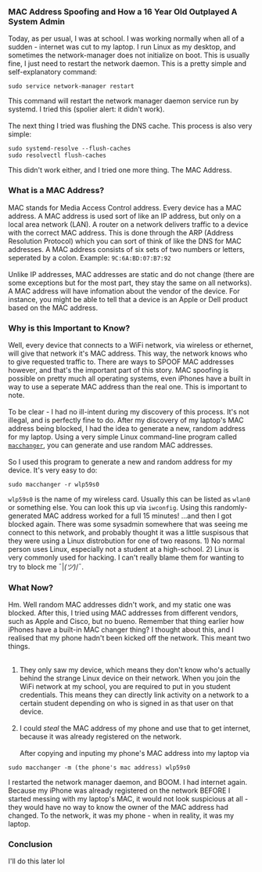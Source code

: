 ### MAC Address Spoofing and How a 16 Year Old Outplayed A System Admin

Today, as per usual, I was at school. I was working normally when all of a sudden - internet was cut to my laptop. I run Linux as my desktop, and sometimes the network-manager does not initialize on boot. This is usually fine, I just need to restart the network daemon. This is a pretty simple and self-explanatory command:
```
sudo service network-manager restart
```
This command will restart the network manager daemon service run by systemd. I tried this (spolier alert: it didn't work). 
<br /><br />
The next thing I tried was flushing the DNS cache. This process is also very simple:
```
sudo systemd-resolve --flush-caches
sudo resolvectl flush-caches
```
This didn't work either, and I tried one more thing. The MAC Address.

### What is a MAC Address?

MAC stands for Media Access Control address. Every device has a MAC address. A MAC address is used sort of like an IP address, but only on a local area network (LAN). A router on a network delivers traffic to a device with the correct MAC address. This is done through the ARP (Address Resolution Protocol) which you can sort of think of like the DNS for MAC addresses. A MAC address consists of six sets of two numbers or letters, seperated by a colon. Example: `9C:6A:BD:07:B7:92`
<br /><br />
Unlike IP addresses, MAC addresses are static and do not change (there are some exceptions but for the most part, they stay the same on all networks). A MAC address will have infomation about the vendor of the device. For instance, you might be able to tell that a device is an Apple or Dell product based on the MAC address.

### Why is this Important to Know?

Well, every device that connects to a WiFi network, via wireless or ethernet, will give that network it's MAC address. This way, the network knows who to give requested traffic to. There are ways to SPOOF MAC addresses however, and that's the important part of this story. MAC spoofing is possible on pretty much all operating systems, even iPhones have a built in way to use a seperate MAC address than the real one. This is important to note.
<br /><br />
To be clear - I had no ill-intent during my discovery of this process. It's not illegal, and is perfectly fine to do. After my discovery of my laptop's MAC address being blocked, I had the idea to generate a new, random address for my laptop. Using a very simple Linux command-line program called [`macchanger`](https://github.com/alobbs/macchanger), you can generate and use random MAC addresses. 
<br /><br />
So I used this program to generate a new and random address for my device. It's very easy to do:
```
sudo macchanger -r wlp59s0
```
`wlp59s0` is the name of my wireless card. Usually this can be listed as `wlan0` or something else. You can look this up via `iwconfig`. Using this randomly-generated MAC address worked for a full 15 minutes! ...and then I got blocked again. There was some sysadmin somewhere that was seeing me connect to this network, and probably thought it was a little suspisous that they were using a Linux distrobution for one of two reasons. 1) No normal person uses Linux, especially not a student at a high-school. 2) Linux is very commonly used for hacking. I can't really blame them for wanting to try to block me ¯|_(ツ)_/¯.

### What Now?

Hm. Well random MAC addresses didn't work, and my static one was blocked. After this, I tried using MAC addresses from different vendors, such as Apple and Cisco, but no bueno. Remember that thing earlier how iPhones have a built-in MAC changer thing? I thought about this, and I realised that my phone hadn't been kicked off the network. This meant two things. 
<br /><br />
1) They only saw my device, which means they don't know who's actually behind the strange Linux device on their network. When you join the WiFi network at my school, you are required to put in you student credentials. This means they can directly link activity on a network to a certain student depending on who is signed in as that user on that device. 
<br /><br />
3) I could *steal* the MAC address of my phone and use that to get internet, because it was already registered on the network. 
<br /><br />
After copying and inputing my phone's MAC address into my laptop via
```
sudo macchanger -m (the phone's mac address) wlp59s0
```
I restarted the network manager daemon, and BOOM. I had internet again. Because my iPhone was already registered on the network BEFORE I started messing with my laptop's MAC, it would not look suspicious at all - they would have no way to know the owner of the MAC address had changed. To the network, it was my phone - when in reality, it was my laptop.

### Conclusion

I'll do this later lol
